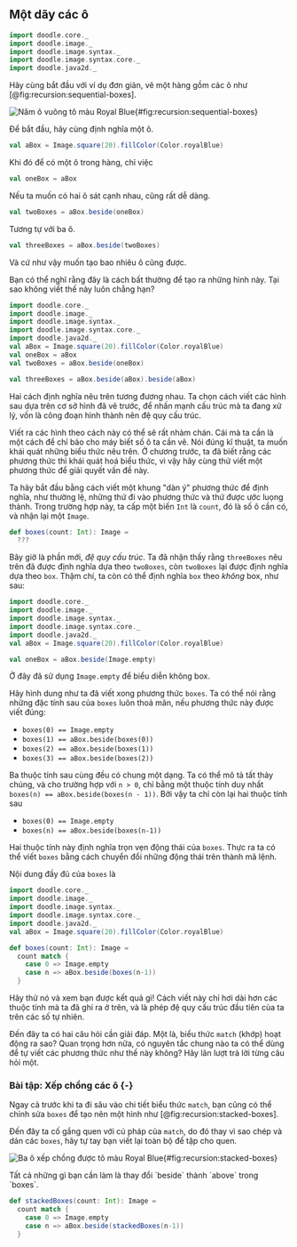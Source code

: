 ## Một dãy các ô

```scala mdoc:invisible
import doodle.core._
import doodle.image._
import doodle.image.syntax._
import doodle.image.syntax.core._
import doodle.java2d._
```

Hãy cùng bắt đầu với ví dụ đơn giản, vẽ một hàng gồm các ô như [@fig:recursion:sequential-boxes].

![Năm ô vuông tô màu Royal Blue](./src/pages/recursion/sequential-boxes.pdf+svg){#fig:recursion:sequential-boxes}
 
Để bắt đầu, hãy cùng định nghĩa một ô.

```scala mdoc:silent
val aBox = Image.square(20).fillColor(Color.royalBlue)
```

Khi đó để có một ô trong hàng, chỉ việc 

```scala mdoc:silent
val oneBox = aBox
```

Nếu ta muốn có hai ô sát cạnh nhau, cũng rất dễ dàng.

```scala mdoc:silent
val twoBoxes = aBox.beside(oneBox)
```

Tương tự với ba ô.

```scala mdoc:silent
val threeBoxes = aBox.beside(twoBoxes)
```

Và cứ như vậy muốn tạo bao nhiêu ô cũng được. 

Bạn có thể nghĩ rằng đây là cách bất thường để tạo ra những hình này.
Tại sao không viết thế này luôn chẳng hạn?

```scala mdoc:reset:invisible
import doodle.core._
import doodle.image._
import doodle.image.syntax._
import doodle.image.syntax.core._
import doodle.java2d._
val aBox = Image.square(20).fillColor(Color.royalBlue)
val oneBox = aBox
val twoBoxes = aBox.beside(oneBox)
```
```scala mdoc:silent
val threeBoxes = aBox.beside(aBox).beside(aBox)
```

Hai cách định nghĩa nêu trên tương đương nhau.
Ta chọn cách viết các hình sau dựa trên cơ sở hình đã vẽ trước, để nhấn mạnh cấu trúc mà ta đang xử lý, vốn là công đoạn hình thành nên đệ quy cấu trúc.

Viết ra các hình theo cách này có thể sẽ rất nhàm chán.
Cái mà ta cần là một cách để chỉ bảo cho máy biết số ô ta cần vẽ.
Nói đúng kĩ thuật, ta muốn khái quát những biểu thức nêu trên.
Ở chương trước, ta đã biết rằng các phương thức thì khái quát hoá biểu thức, vì vậy hãy cùng thử viết một phương thức để giải quyết vấn đề này.

Ta hãy bắt đầu bằng cách viết một khung "dàn ý" phương thức để định nghĩa, như thường lệ, những thứ đi vào phương thức và thứ được ước luọng thành.
Trong trường hợp này, ta cấp một biến `Int` là `count`, đó là số ô cần có, và nhận lại một `Image`.

```scala mdoc:silent
def boxes(count: Int): Image =
  ???
```

Bây giờ là phần mới, *đệ quy cấu trúc*.
Ta đã nhận thấy rằng `threeBoxes` nêu trên đã được định nghĩa dựa theo `twoBoxes`, còn `twoBoxes` lại được định nghĩa dựa theo `box`.
Thậm chí, ta còn có thể định nghĩa `box` theo *không* box, như sau:

```scala mdoc:reset:invisible
import doodle.core._
import doodle.image._
import doodle.image.syntax._
import doodle.image.syntax.core._
import doodle.java2d._
val aBox = Image.square(20).fillColor(Color.royalBlue)
```
```scala mdoc:silent
val oneBox = aBox.beside(Image.empty)
```

Ở đây đã sử dụng `Image.empty` để biểu diễn không box.

Hãy hình dung như ta đã viết xong phương thức `boxes`.
Ta có thể nói rằng những đặc tính sau của `boxes` luôn thoả mãn, nếu phương thức này được viết đúng:

- `boxes(0) == Image.empty`
- `boxes(1) == aBox.beside(boxes(0))`
- `boxes(2) == aBox.beside(boxes(1))`
- `boxes(3) == aBox.beside(boxes(2))`

Ba thuộc tính sau cùng đều có chung một dạng.
Ta có thể mô tả tất thảy chúng, và cho trường hợp với `n > 0`, chỉ bằng một thuộc tính duy nhất `boxes(n) == aBox.beside(boxes(n - 1))`.
Bởi vậy ta chỉ còn lại hai thuộc tính sau

- `boxes(0) == Image.empty`
- `boxes(n) == aBox.beside(boxes(n-1))`

Hai thuộc tính này định nghĩa trọn vẹn động thái của `boxes`.
Thực ra ta có thể viết `boxes` bằng cách chuyển đổi những động thái trên thành mã lệnh.

Nội dung đầy đủ của `boxes` là

```scala mdoc:reset:invisible
import doodle.core._
import doodle.image._
import doodle.image.syntax._
import doodle.image.syntax.core._
import doodle.java2d._
val aBox = Image.square(20).fillColor(Color.royalBlue)
```
```scala mdoc:silent
def boxes(count: Int): Image =
  count match {
    case 0 => Image.empty
    case n => aBox.beside(boxes(n-1))
  }
```

Hãy thử nó và xem bạn được kết quả gì!
Cách viết này chỉ hơi dài hơn các thuộc tính mà ta đã ghi ra ở trên, và là phép đệ quy cấu trúc đầu tiên của ta trên các số tự nhiên.

Đến đây ta có hai câu hỏi cần giải đáp.
Một là, biểu thức `match` (khớp) hoạt động ra sao?
Quan trọng hơn nữa, có nguyên tắc chung nào ta có thể dùng để tự viết các phương thức như thế này không?
Hãy lân lượt trả lời từng câu hỏi một.

### Bài tập: Xếp chồng các ô {-}

Ngay cả trước khi ta đi sâu vào chi tiết biểu thức `match`, bạn cũng có thể chỉnh sửa `boxes` để tạo nên một hình như [@fig:recursion:stacked-boxes].

Đến đây ta cố gắng quen với cú pháp của `match`, do đó thay vì sao chép và dán các `boxes`, hãy tự tay bạn viết lại toàn bộ để tập cho quen.

![Ba ô xếp chồng được tô màu Royal Blue](./src/pages/recursion/sequential-boxes.pdf+svg){#fig:recursion:stacked-boxes}

<div class="solution">
Tất cả những gì bạn cần làm là thay đổi `beside` thành `above` trong `boxes`.

```scala mdoc:silent
def stackedBoxes(count: Int): Image =
  count match {
    case 0 => Image.empty
    case n => aBox.beside(stackedBoxes(n-1))
  }
```
</div>
